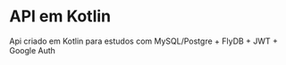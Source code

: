 # API em Kotlin
Api criado em Kotlin para estudos com MySQL/Postgre + FlyDB + JWT + Google Auth

###
